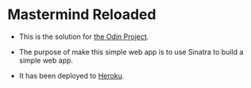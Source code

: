 # Mastermind Reloaded

- This is the solution for [the Odin Project](https://www.theodinproject.com/courses/ruby-on-rails/lessons/sinatra-project).

- The purpose of make this simple web app is to use Sinatra to build a simple web app.

- It has been deployed to [Heroku](https://frozen-falls-49194.herokuapp.com/).
